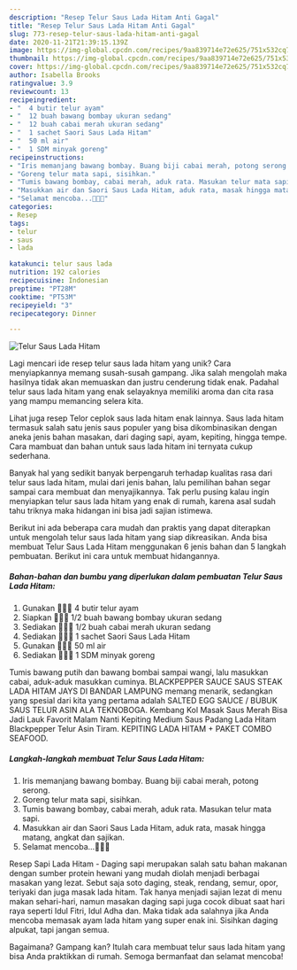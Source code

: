 ```yaml
---
description: "Resep Telur Saus Lada Hitam Anti Gagal"
title: "Resep Telur Saus Lada Hitam Anti Gagal"
slug: 773-resep-telur-saus-lada-hitam-anti-gagal
date: 2020-11-21T21:39:15.139Z
image: https://img-global.cpcdn.com/recipes/9aa839714e72e625/751x532cq70/telur-saus-lada-hitam-foto-resep-utama.jpg
thumbnail: https://img-global.cpcdn.com/recipes/9aa839714e72e625/751x532cq70/telur-saus-lada-hitam-foto-resep-utama.jpg
cover: https://img-global.cpcdn.com/recipes/9aa839714e72e625/751x532cq70/telur-saus-lada-hitam-foto-resep-utama.jpg
author: Isabella Brooks
ratingvalue: 3.9
reviewcount: 13
recipeingredient:
- "  4 butir telur ayam"
- "  12 buah bawang bombay ukuran sedang"
- "  12 buah cabai merah ukuran sedang"
- "  1 sachet Saori Saus Lada Hitam"
- "  50 ml air"
- "  1 SDM minyak goreng"
recipeinstructions:
- "Iris memanjang bawang bombay. Buang biji cabai merah, potong serong."
- "Goreng telur mata sapi, sisihkan."
- "Tumis bawang bombay, cabai merah, aduk rata. Masukan telur mata sapi."
- "Masukkan air dan Saori Saus Lada Hitam, aduk rata, masak hingga matang, angkat dan sajikan."
- "Selamat mencoba...👩🏻‍🍳"
categories:
- Resep
tags:
- telur
- saus
- lada

katakunci: telur saus lada 
nutrition: 192 calories
recipecuisine: Indonesian
preptime: "PT28M"
cooktime: "PT53M"
recipeyield: "3"
recipecategory: Dinner

---
```



![Telur Saus Lada Hitam](https://img-global.cpcdn.com/recipes/9aa839714e72e625/751x532cq70/telur-saus-lada-hitam-foto-resep-utama.jpg)

Lagi mencari ide resep telur saus lada hitam yang unik? Cara menyiapkannya memang susah-susah gampang. Jika salah mengolah maka hasilnya tidak akan memuaskan dan justru cenderung tidak enak. Padahal telur saus lada hitam yang enak selayaknya memiliki aroma dan cita rasa yang mampu memancing selera kita.

Lihat juga resep Telor ceplok saus lada hitam enak lainnya. Saus lada hitam termasuk salah satu jenis saus populer yang bisa dikombinasikan dengan aneka jenis bahan masakan, dari daging sapi, ayam, kepiting, hingga tempe. Cara mambuat dan bahan untuk saus lada hitam ini ternyata cukup sederhana.

Banyak hal yang sedikit banyak berpengaruh terhadap kualitas rasa dari telur saus lada hitam, mulai dari jenis bahan, lalu pemilihan bahan segar sampai cara membuat dan menyajikannya. Tak perlu pusing kalau ingin menyiapkan telur saus lada hitam yang enak di rumah, karena asal sudah tahu triknya maka hidangan ini bisa jadi sajian istimewa.


Berikut ini ada beberapa cara mudah dan praktis yang dapat diterapkan untuk mengolah telur saus lada hitam yang siap dikreasikan. Anda bisa membuat Telur Saus Lada Hitam menggunakan 6 jenis bahan dan 5 langkah pembuatan. Berikut ini cara untuk membuat hidangannya.

<!--inarticleads1-->

##### Bahan-bahan dan bumbu yang diperlukan dalam pembuatan Telur Saus Lada Hitam:

1. Gunakan  👩🏻‍🍳 4 butir telur ayam
1. Siapkan  👩🏻‍🍳 1/2 buah bawang bombay ukuran sedang
1. Sediakan  👩🏻‍🍳 1/2 buah cabai merah ukuran sedang
1. Sediakan  👩🏻‍🍳 1 sachet Saori Saus Lada Hitam
1. Gunakan  👩🏻‍🍳 50 ml air
1. Sediakan  👩🏻‍🍳 1 SDM minyak goreng


Tumis bawang putih dan bawang bombai sampai wangi, lalu masukkan cabai, aduk-aduk masukkan cuminya. BLACKPEPPER SAUCE SAUS STEAK LADA HITAM JAYS DI BANDAR LAMPUNG memang menarik, sedangkan yang spesial dari kita yang pertama adalah SALTED EGG SAUCE / BUBUK SAUS TELUR ASIN ALA TEKNOBOGA. Kembang Kol Masak Saus Merah Bisa Jadi Lauk Favorit Malam Nanti Kepiting Medium Saus Padang Lada Hitam Blackpepper Telur Asin Tiram. KEPITING LADA HITAM + PAKET COMBO SEAFOOD. 

<!--inarticleads2-->

##### Langkah-langkah membuat Telur Saus Lada Hitam:

1. Iris memanjang bawang bombay. Buang biji cabai merah, potong serong.
1. Goreng telur mata sapi, sisihkan.
1. Tumis bawang bombay, cabai merah, aduk rata. Masukan telur mata sapi.
1. Masukkan air dan Saori Saus Lada Hitam, aduk rata, masak hingga matang, angkat dan sajikan.
1. Selamat mencoba...👩🏻‍🍳


Resep Sapi Lada Hitam - Daging sapi merupakan salah satu bahan makanan dengan sumber protein hewani yang mudah diolah menjadi berbagai masakan yang lezat. Sebut saja soto daging, steak, rendang, semur, opor, teriyaki dan juga masak lada hitam. Tak hanya menjadi sajian lezat di menu makan sehari-hari, namun masakan daging sapi juga cocok dibuat saat hari raya seperti Idul Fitri, Idul Adha dan. Maka tidak ada salahnya jika Anda mencoba memasak ayam lada hitam yang super enak ini. Sisihkan daging alpukat, tapi jangan semua. 

Bagaimana? Gampang kan? Itulah cara membuat telur saus lada hitam yang bisa Anda praktikkan di rumah. Semoga bermanfaat dan selamat mencoba!
